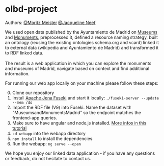 # olbd-project

Authors: [@Moritz Meister](https://github.com/moritzmeister)  [@Jacqueline Neef](https://github.com/jackiefeen)

We used open data published by the Ayuntamiento de Madrid on [Museums](https://datos.madrid.es/portal/site/egob/menuitem.c05c1f754a33a9fbe4b2e4b284f1a5a0/?vgnextoid=118f2fdbecc63410VgnVCM1000000b205a0aRCRD&vgnextchannel=374512b9ace9f310VgnVCM100000171f5a0aRCRD&vgnextfmt=default) and [Monuments](https://datos.madrid.es/portal/site/egob/menuitem.c05c1f754a33a9fbe4b2e4b284f1a5a0/?vgnextoid=69e30c658f6a8410VgnVCM2000000c205a0aRCRD&vgnextchannel=374512b9ace9f310VgnVCM100000171f5a0aRCRD&vgnextfmt=default), preprocessed it, defined a resource naming strategy, built an ontology (reusing the existing ontologies schema.org and vcard) linked it to external data (wikipedia and Ayuntamiento de Madrid) and transformed it to RDF linked data.
<br>
<br>The result is a web application in which you can explore the monuments and museums of Madrid, navigate based on context and find additional information.

For running our web app locally on your machine please follow these steps:

0) Clone our repository
1) Install [Apache Jena Fuseki](https://jena.apache.org/download/index.cgi) and start it locally: ```./fuseki-server --update --mem /ds```
2) Import the RDF file (V9) into Fuseki. Name the dataset with "MuseumsandMonumentsMadrid" so the endpoint matches the frontend-app queries.
3) Make sure to have angular and node.js installed. [More infos in this tutorial](https://angular.io/guide/quickstart)
4) ```cd webapp``` into the webapp directory
5) ```npm install``` to install the dependencies
6) Run the webapp: ```ng serve --open```

We hope you enjoy our linked data application - if you have any questions or feedback, do not hesitate to contact us.

